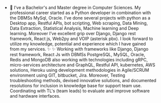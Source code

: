 - 👋 I’ve a Bachelor's and Master degree in Computer Sciences. My professional career started as a Python developer in combination with the DBMSs MySql, Oracle. I’ve done several projects with python as a Desktop app, Restful APIs, bot scripting, Web scraping, Data Mining, Data Extraction, Statistical Analysis, Machine learning and Deep learning. Moreover I’ve excellent grip over Django, Django rest framework, React js, Web2py and VOIP (asterisk pbx). I look forward to utilize my knowledge, potential and experience which I have gained from my services. 
✨ ✨
Working with frameworks like Django, Django rest framework, React Js with DBMSs PostgreSQL, MySQL, Oracle, Redis and MongoDB also working with technologies including gRPC, micro-services architecture and GraphQL, Restful API, kubernetes, AWS solutions, Heroku using development methodologies in Agile/SCRUM environment using GIT, bitbucket, Jira.
Moreover, Testing troubleshooting methods, devised innovative solutions, and documented resolutions for inclusion in knowledge base for support team use. Coordinating with TL's (team leads) to evaluate and improve software and hardware interfaces.

